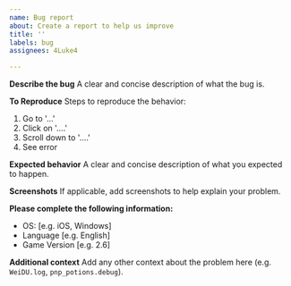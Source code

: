 ```yaml
---
name: Bug report
about: Create a report to help us improve
title: ''
labels: bug
assignees: 4Luke4

---
```


**Describe the bug**
A clear and concise description of what the bug is.

**To Reproduce**
Steps to reproduce the behavior:
1. Go to '...'
2. Click on '....'
3. Scroll down to '....'
4. See error

**Expected behavior**
A clear and concise description of what you expected to happen.

**Screenshots**
If applicable, add screenshots to help explain your problem.

**Please complete the following information:**
- OS: [e.g. iOS, Windows]
- Language [e.g. English]
- Game Version [e.g. 2.6]

**Additional context**
Add any other context about the problem here (e.g. `WeiDU.log`, `pnp_potions.debug`).